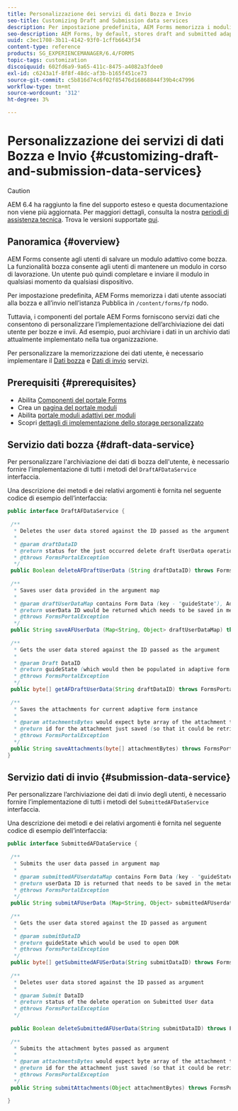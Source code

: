 ```yaml
---
title: Personalizzazione dei servizi di dati Bozza e Invio
seo-title: Customizing Draft and Submission data services
description: Per impostazione predefinita, AEM Forms memorizza i moduli adattivi bozza e inviati in un nodo predefinito sull’istanza Pubblica. Tuttavia, puoi configurare la bozza e l’invio di servizi dati di AEM Forms per personalizzare l’archiviazione dei moduli adattivi bozza e inviati.
seo-description: AEM Forms, by default, stores draft and submitted adaptive forms in a default node on the Publish instance. However, you can configure the draft and submission data services of AEM Forms to customize the storage of draft and submitted adaptive forms.
uuid: c3ec1708-3b11-4142-93f0-1cffb6643f34
content-type: reference
products: SG_EXPERIENCEMANAGER/6.4/FORMS
topic-tags: customization
discoiquuid: 602fd6a9-9a65-411c-8475-a4082a3fdee0
exl-id: c6243a1f-8f8f-48dc-af3b-b165f451ce73
source-git-commit: c5b816d74c6f02f85476d16868844f39b4c47996
workflow-type: tm+mt
source-wordcount: '312'
ht-degree: 3%

---
```


# Personalizzazione dei servizi di dati Bozza e Invio {#customizing-draft-and-submission-data-services}

>[!CAUTION]
>
>AEM 6.4 ha raggiunto la fine del supporto esteso e questa documentazione non viene più aggiornata. Per maggiori dettagli, consulta la nostra [periodi di assistenza tecnica](https://helpx.adobe.com/it/support/programs/eol-matrix.html). Trova le versioni supportate [qui](https://experienceleague.adobe.com/docs/).

## Panoramica {#overview}

AEM Forms consente agli utenti di salvare un modulo adattivo come bozza. La funzionalità bozza consente agli utenti di mantenere un modulo in corso di lavorazione. Un utente può quindi completare e inviare il modulo in qualsiasi momento da qualsiasi dispositivo.

Per impostazione predefinita, AEM Forms memorizza i dati utente associati alla bozza e all’invio nell’istanza Pubblica in `/content/forms/fp` nodo.

Tuttavia, i componenti del portale AEM Forms forniscono servizi dati che consentono di personalizzare l’implementazione dell’archiviazione dei dati utente per bozze e invii. Ad esempio, puoi archiviare i dati in un archivio dati attualmente implementato nella tua organizzazione.

Per personalizzare la memorizzazione dei dati utente, è necessario implementare il [Dati bozza](/help/forms/using/custom-draft-submission-data-services.md#p-draft-data-service-p) e [Dati di invio](/help/forms/using/custom-draft-submission-data-services.md#p-submission-data-service-p) servizi.

## Prerequisiti {#prerequisites}

* Abilita [Componenti del portale Forms](/help/forms/using/enabling-forms-portal-components.md)
* Crea un [pagina del portale moduli](/help/forms/using/creating-form-portal-page.md)
* Abilita [portale moduli adattivi per moduli](/help/forms/using/draft-submission-component.md)
* Scopri [dettagli di implementazione dello storage personalizzato](/help/forms/using/draft-submission-component.md#customizing-the-storage)

## Servizio dati bozza {#draft-data-service}

Per personalizzare l&#39;archiviazione dei dati di bozza dell&#39;utente, è necessario fornire l&#39;implementazione di tutti i metodi del `DraftAFDataService` interfaccia.

Una descrizione dei metodi e dei relativi argomenti è fornita nel seguente codice di esempio dell’interfaccia:

```java
public interface DraftAFDataService {
 
 /**
  * Deletes the user data stored against the ID passed as the argument
  * 
  * @param draftDataID
  * @return status for the just occurred delete draft UserData operation 
  * @throws FormsPortalException
  */
 public Boolean deleteAFDraftUserData (String draftDataID) throws FormsPortalException;
 
 /**
  * Saves user data provided in the argument map
  * 
  * @param draftUserDataMap contains Form Data (key - "guideState"), Adaptive Form Name (Key - "guideName"), and Draft DataID (Key - "userDataID") in case of update
  * @return userData ID would be returned which needs to be saved in metadata node 
  * @throws FormsPortalException
  */
 public String saveAFUserData (Map<String, Object> draftUserDataMap) throws FormsPortalException;
 
 /**
  * Gets the user data stored against the ID passed as the argument
  * 
  * @param Draft DataID
  * @return guideState (which would then be populated in adaptive form to reload the draft) which is stored against draftDataID
  * @throws FormsPortalException
  */
 public byte[] getAFDraftUserData(String draftDataID) throws FormsPortalException;
 
 /**
  * Saves the attachments for current adaptive form instance 
  * 
  * @param attachmentsBytes would expect byte array of the attachment to be saved
  * @return id for the attachment just saved (so that it could be retrieved later)
  * @throws FormsPortalException
  */
 public String saveAttachments(byte[] attachmentBytes) throws FormsPortalException;
}
```

## Servizio dati di invio {#submission-data-service}

Per personalizzare l’archiviazione dei dati di invio degli utenti, è necessario fornire l’implementazione di tutti i metodi del `SubmittedAFDataService` interfaccia.

Una descrizione dei metodi e dei relativi argomenti è fornita nel seguente codice di esempio dell’interfaccia:

```java
public interface SubmittedAFDataService {
 
 /**
  * Submits the user data passed in argument map
  * 
  * @param submittedAFUserdataMap contains Form Data (key - "guideState"), Adaptive Form Name (Key - "guideName"), and Draft DataID (Key - "userDataID")
  * @return userData ID is returned that needs to be saved in the metadata node
  * @throws FormsPortalException
  */
 public String submitAFUserData (Map<String, Object> submittedAFUserdataMap) throws FormsPortalException;
 
 /**
  * Gets the user data stored against the ID passed as argument
  * 
  * @param submitDataID
  * @return guideState which would be used to open DOR
  * @throws FormsPortalException
  */
 public byte[] getSubmittedAFUSerData(String submitDataID) throws FormsPortalException;
 
 /**
  * Deletes user data stored against the ID passed as argument
  * 
  * @param Submit DataID
  * @return status of the delete operation on Submitted User data
  * @throws FormsPortalException
  */
 
 public Boolean deleteSubmittedAFUserData(String submitDataID) throws FormsPortalException;
 
 /**
  * Submits the attachment bytes passed as argument
  * 
  * @param attachmentsBytes would expect byte array of the attachment to be saved
  * @return id for the attachment just saved (so that it could be retrieved later) 
  * @throws FormsPortalException
  */
 public String submitAttachments(Object attachmentBytes) throws FormsPortalException;

}
```
